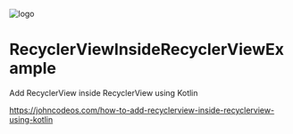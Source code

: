 ![logo](https://i.imgur.com/Dv73hCk.png)
# RecyclerViewInsideRecyclerViewExample
Add RecyclerView inside RecyclerView using Kotlin

https://johncodeos.com/how-to-add-recyclerview-inside-recyclerview-using-kotlin
